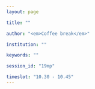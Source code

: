 ```yaml
---
layout: page

title: ""

author: "<em>Coffee break</em>"

institution: ""

keywords: ""

session_id: "19mp"

timeslot: "10.30 - 10.45"
---
```

